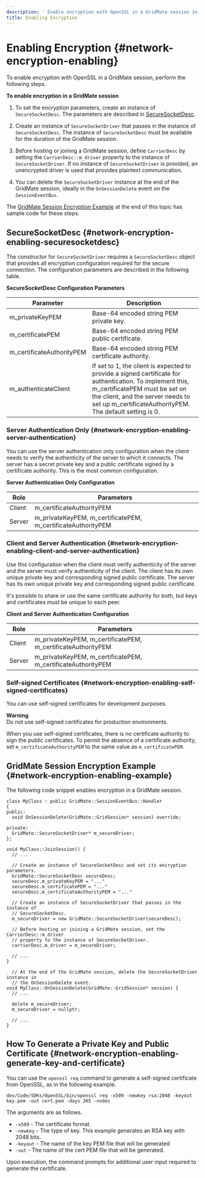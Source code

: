 ```yaml
---
description: ' Enable encryption with OpenSSL in a GridMate session in &ALYlong;. '
title: Enabling Encryption
---
```

# Enabling Encryption {#network-encryption-enabling}

To enable encryption with OpenSSL in a GridMate session, perform the following steps\.

**To enable encryption in a GridMate session**

1. To set the encryption parameters, create an instance of `SecureSocketDesc`\. The parameters are described in [SecureSocketDesc](#network-encryption-enabling-securesocketdesc)\. 

1. Create an instance of `SecureSocketDriver` that passes in the instance of `SecureSocketDesc`\. The instance of `SecureSocketDesc` must be available for the duration of the GridMate session\. 

1. Before hosting or joining a GridMate session, define `CarrierDesc` by setting the `CarrierDesc::m_driver` property to the instance of `SecureSocketDriver`\. If no instance of `SecureSocketDriver` is provided, an unencrypted driver is used that provides plaintext communication\. 

1. You can delete the `SecureSocketDriver` instance at the end of the GridMate session, ideally in the `OnSessionDelete` event on the `SessionEventBus`\. 

The [GridMate Session Encryption Example](#network-encryption-enabling-example) at the end of this topic has sample code for these steps\.

## SecureSocketDesc {#network-encryption-enabling-securesocketdesc}

The constructor for `SecureSocketDriver` requires a `SecureSocketDesc` object that provides all encryption configuration required for the secure connection\. The configuration parameters are described in the following table\.


**SecureSocketDesc Configuration Parameters**  

|  **Parameter**  |  **Description**  | 
| --- | --- | 
| m\_privateKeyPEM  |  Base\-64 encoded string PEM private key\.  | 
| m\_certificatePEM  |  Base\-64 encoded string PEM public certificate\.  | 
| m\_certificateAuthorityPEM  |  Base\-64 encoded string PEM certificate authority\.  | 
| m\_authenticateClient  |  If set to 1, the client is expected to provide a signed certificate for authentication\. To implement this, m\_certificatePEM must be set on the client, and the server needs to set up m\_certificateAuthorityPEM\. The default setting is 0\.  | 

### Server Authentication Only {#network-encryption-enabling-server-authentication}

You can use the server authentication only configuration when the client needs to verify the authenticity of the server to which it connects\. The server has a secret private key and a public certificate signed by a certificate authority\. This is the most common configuration\. 


**Server Authentication Only Configuration**  

|  Role  |  Parameters  | 
| --- | --- | 
| Client  | m\_certificateAuthorityPEM  | 
| Server  | m\_privateKeyPEM, m\_certificatePEM, m\_certificateAuthorityPEM  | 

### Client and Server Authentication {#network-encryption-enabling-client-and-server-authentication}

Use this configuration when the client must verify authenticity of the server and the server must verify authenticity of the client\. The client has its own unique private key and corresponding signed public certificate\. The server has its own unique private key and corresponding signed public certificate\. 

 It's possible to share or use the same certificate authority for both, but keys and certificates must be unique to each peer\. 


**Client and Server Authentication Configuration**  

|  Role  |  Parameters  | 
| --- | --- | 
| Client  | m\_privateKeyPEM, m\_certificatePEM, m\_certificateAuthorityPEM  | 
| Server  | m\_privateKeyPEM, m\_certificatePEM, m\_certificateAuthorityPEM  | 

### Self\-signed Certificates {#network-encryption-enabling-self-signed-certificates}

You can use self\-signed certificates for development purposes\.

**Warning**  
 Do not use self\-signed certificates for production environments\. 

When you use self\-signed certificates, there is no certificate authority to sign the public certificates\. To permit the absence of a certificate authority, set `m_certificateAuthorityPEM` to the same value as `m_certificatePEM`\. 

## GridMate Session Encryption Example {#network-encryption-enabling-example}

The following code snippet enables encryption in a GridMate session\.

```
class MyClass : public GridMate::SessionEventBus::Handler
{  
public:
  void OnSessionDelete(GridMate::GridSession* session) override;
 
private:
  GridMate::SecureSocketDriver* m_secureDriver;
};
 
void MyClass::JoinSession() {
  // ...
 
  // Create an instance of SecureSocketDesc and set its encryption parameters.
  GridMate::SecureSocketDesc secureDesc;
  secureDesc.m_privateKeyPEM = "..."
  secureDesc.m_certificatePEM = "..."
  secureDesc.m_certificateAuthorityPEM = "..."

  // Create an instance of SecureSocketDriver that passes in the instance of 
  // SecureSocketDesc.
  m_secureDriver = new GridMate::SecureSocketDriver(secureDesc);

  // Before hosting or joining a GridMate session, set the CarrierDesc::m_driver 
  // property to the instance of SecureSocketDriver.
  carrierDesc.m_driver = m_secureDriver;
 
  // ...
}

  // At the end of the GridMate session, delete the SecureSocketDriver instance in
  // the OnSessionDelete event. 
void MyClass::OnSessionDelete(GridMate::GridSession* session) {
  // ...
 
  delete m_secureDriver;
  m_secureDriver = nullptr;
 
  // ...
}
```

## How To Generate a Private Key and Public Certificate {#network-encryption-enabling-generate-key-and-certificate}

You can use the `openssl req` command to generate a self\-signed certificate from OpenSSL, as in the following example\.

```
dev/Code/SDKs/OpenSSL/bin/openssl req -x509 -newkey rsa:2048 -keyout key.pem -out cert.pem -days 365 -nodes
```

The arguments are as follows\.
+ `-x509` - The certificate format\.
+ `-newkey` - The type of key\. This example generates an RSA key with 2048 bits\.
+ `-keyout` - The name of the key PEM file that will be generated
+ `-out` - The name of the cert PEM file that will be generated\.

Upon execution, the command prompts for additional user input required to generate the certificate\.
